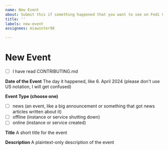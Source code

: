 ```yaml
---
name: New Event
about: Submit this if something happened that you want to see on Fedi Chronicles
title: ''
labels: new-event
assignees: miawinter98

---
```


# New Event

- [ ] I have read CONTRIBUTING.md

**Date of the Event**
The day it happened, like 6. April 2024 (please don't use US notation, I will get confused)

**Event Type (choose one)**
- [ ] news (an event, like a big announcement or something that got news articles written about it)
- [ ] offline (instance or service shutting down)
- [ ] online (instance or service created)

**Title**
A short title for the event

**Description**
A plaintext-only description of the event
